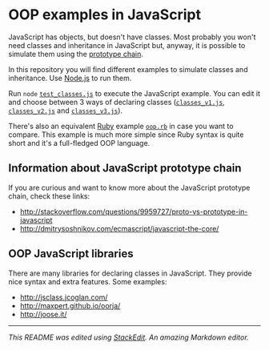 # OOP examples in JavaScript

JavaScript has objects, but doesn't have classes. Most probably you won't need classes and inheritance in JavaScript but, anyway, it is possible to simulate them using the [prototype chain](https://developer.mozilla.org/en-US/docs/Web/JavaScript/Inheritance_and_the_prototype_chain).

In this repository you will find different examples to simulate classes and inheritance. Use [Node.js](https://nodejs.org/) to run them.

Run `node` [`test_classes.js`](test_classes.js) to execute the JavaScript example. You can edit it and choose between 3 ways of declaring classes ([`classes_v1.js`](classes/classes_v1.js), [`classes_v2.js`](classes/classes_v2.js) and [`classes_v3.js`](classes/classes_v3.js)).

There's also an equivalent [Ruby](https://www.ruby-lang.org/) example [`oop.rb`](oop.rb) in case you want to compare. This example is much more simple since Ruby syntax is quite short and it's a full-fledged OOP language.

## Information about JavaScript prototype chain

If you are curious and want to know more about the JavaScript prototype chain, check these links:

* http://stackoverflow.com/questions/9959727/proto-vs-prototype-in-javascript
* http://dmitrysoshnikov.com/ecmascript/javascript-the-core/

## OOP JavaScript libraries

There are many libraries for declaring classes in JavaScript. They provide nice syntax and extra features. Some examples:

* http://jsclass.jcoglan.com/
* http://maxpert.github.io/oorja/
* http://joose.it/

---

*This README was edited using [StackEdit](https://stackedit.io/). An amazing Markdown editor.*
